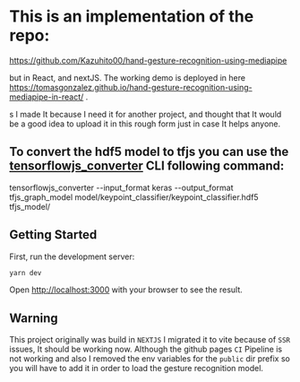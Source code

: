 # This is an implementation of the repo:

https://github.com/Kazuhito00/hand-gesture-recognition-using-mediapipe

but in React, and nextJS.
The working demo is deployed in here https://tomasgonzalez.github.io/hand-gesture-recognition-using-mediapipe-in-react/ .

s
I made It because I need it for another project, and thought that It would be a good idea to upload it in this rough form just in case It helps anyone.

## To convert the hdf5 model to tfjs you can use the [tensorflowjs_converter](https://www.tensorflow.org/js/guide/conversion) CLI following command: 
tensorflowjs_converter --input_format keras --output_format tfjs_graph_model model/keypoint_classifier/keypoint_classifier.hdf5 tfjs_model/

## Getting Started

First, run the development server:

```bash
yarn dev
```

Open [http://localhost:3000](http://localhost:3000) with your browser to see the result.

## Warning
This project originally was build in `NEXTJS` I migrated it to vite because of `SSR` issues, It should be working now. Although the github pages `CI` Pipeline is not working and also I removed the env variables for the `public` dir prefix so you will have to add it in order to load the gesture recognition model.
